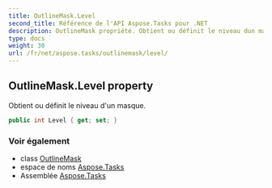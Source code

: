 ```yaml
---
title: OutlineMask.Level
second_title: Référence de l'API Aspose.Tasks pour .NET
description: OutlineMask propriété. Obtient ou définit le niveau dun masque.
type: docs
weight: 30
url: /fr/net/aspose.tasks/outlinemask/level/
---
```

## OutlineMask.Level property

Obtient ou définit le niveau d'un masque.

```csharp
public int Level { get; set; }
```

### Voir également

* class [OutlineMask](../)
* espace de noms [Aspose.Tasks](../../outlinemask/)
* Assemblée [Aspose.Tasks](../../../)


